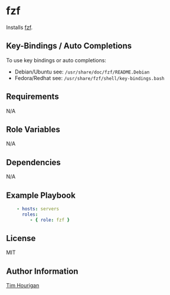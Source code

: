 # fzf

Installs [fzf](https://github.com/junegunn/fzf#installation).

## Key-Bindings / Auto Completions

To use key bindings or auto completions:

* Debian/Ubuntu see: `/usr/share/doc/fzf/README.Debian`
* Fedora/Redhat see: `/usr/share/fzf/shell/key-bindings.bash`

## Requirements

N/A

## Role Variables

N/A

## Dependencies

N/A

## Example Playbook

```yaml
    - hosts: servers
      roles:
         - { role: fzf }
```

## License

MIT

## Author Information

[Tim Hourigan](https://github.com/timhourigan)
